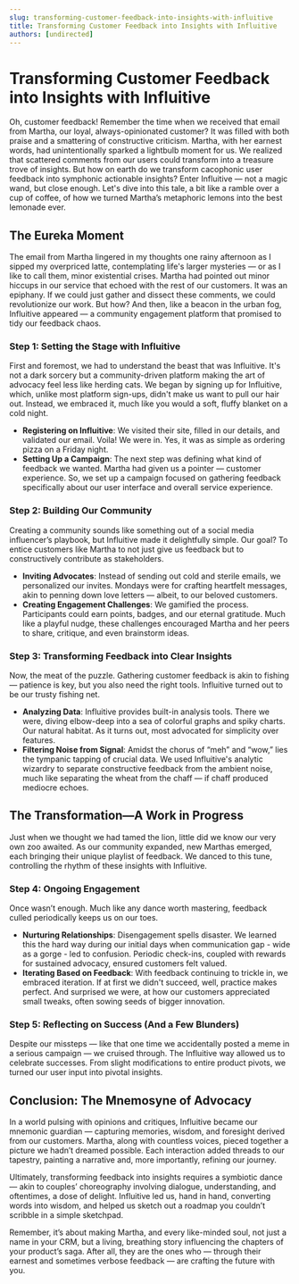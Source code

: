 ```yaml
---
slug: transforming-customer-feedback-into-insights-with-influitive
title: Transforming Customer Feedback into Insights with Influitive
authors: [undirected]
---
```



# Transforming Customer Feedback into Insights with Influitive

Oh, customer feedback! Remember the time when we received that email from Martha, our loyal, always-opinionated customer? It was filled with both praise and a smattering of constructive criticism. Martha, with her earnest words, had unintentionally sparked a lightbulb moment for us. We realized that scattered comments from our users could transform into a treasure trove of insights. But how on earth do we transform cacophonic user feedback into symphonic actionable insights? Enter Influitive — not a magic wand, but close enough. Let's dive into this tale, a bit like a ramble over a cup of coffee, of how we turned Martha’s metaphoric lemons into the best lemonade ever.

## The Eureka Moment

The email from Martha lingered in my thoughts one rainy afternoon as I sipped my overpriced latte, contemplating life's larger mysteries — or as I like to call them, minor existential crises. Martha had pointed out minor hiccups in our service that echoed with the rest of our customers. It was an epiphany. If we could just gather and dissect these comments, we could revolutionize our work. But how? And then, like a beacon in the urban fog, Influitive appeared — a community engagement platform that promised to tidy our feedback chaos.

### Step 1: Setting the Stage with Influitive

First and foremost, we had to understand the beast that was Influitive. It's not a dark sorcery but a community-driven platform making the art of advocacy feel less like herding cats. We began by signing up for Influitive, which, unlike most platform sign-ups, didn't make us want to pull our hair out. Instead, we embraced it, much like you would a soft, fluffy blanket on a cold night.

- **Registering on Influitive**: We visited their site, filled in our details, and validated our email. Voila! We were in. Yes, it was as simple as ordering pizza on a Friday night.
- **Setting Up a Campaign**: The next step was defining what kind of feedback we wanted. Martha had given us a pointer — customer experience. So, we set up a campaign focused on gathering feedback specifically about our user interface and overall service experience.

### Step 2: Building Our Community

Creating a community sounds like something out of a social media influencer’s playbook, but Influitive made it delightfully simple. Our goal? To entice customers like Martha to not just give us feedback but to constructively contribute as stakeholders.

- **Inviting Advocates**: Instead of sending out cold and sterile emails, we personalized our invites. Mondays were for crafting heartfelt messages, akin to penning down love letters — albeit, to our beloved customers.
- **Creating Engagement Challenges**: We gamified the process. Participants could earn points, badges, and our eternal gratitude. Much like a playful nudge, these challenges encouraged Martha and her peers to share, critique, and even brainstorm ideas.

### Step 3: Transforming Feedback into Clear Insights

Now, the meat of the puzzle. Gathering customer feedback is akin to fishing — patience is key, but you also need the right tools. Influitive turned out to be our trusty fishing net.

- **Analyzing Data**: Influitive provides built-in analysis tools. There we were, diving elbow-deep into a sea of colorful graphs and spiky charts. Our natural habitat. As it turns out, most advocated for simplicity over features.
- **Filtering Noise from Signal**: Amidst the chorus of “meh” and “wow,” lies the tympanic tapping of crucial data. We used Influitive's analytic wizardry to separate constructive feedback from the ambient noise, much like separating the wheat from the chaff — if chaff produced mediocre echoes.

## The Transformation—A Work in Progress

Just when we thought we had tamed the lion, little did we know our very own zoo awaited. As our community expanded, new Marthas emerged, each bringing their unique playlist of feedback. We danced to this tune, controlling the rhythm of these insights with Influitive.

### Step 4: Ongoing Engagement

Once wasn’t enough. Much like any dance worth mastering, feedback culled periodically keeps us on our toes.

- **Nurturing Relationships**: Disengagement spells disaster. We learned this the hard way during our initial days when communication gap - wide as a gorge - led to confusion. Periodic check-ins, coupled with rewards for sustained advocacy, ensured customers felt valued.
- **Iterating Based on Feedback**: With feedback continuing to trickle in, we embraced iteration. If at first we didn't succeed, well, practice makes perfect. And surprised we were, at how our customers appreciated small tweaks, often sowing seeds of bigger innovation.

### Step 5: Reflecting on Success (And a Few Blunders)

Despite our missteps — like that one time we accidentally posted a meme in a serious campaign — we cruised through. The Influitive way allowed us to celebrate successes. From slight modifications to entire product pivots, we turned our user input into pivotal insights.

## Conclusion: The Mnemosyne of Advocacy

In a world pulsing with opinions and critiques, Influitive became our mnemonic guardian — capturing memories, wisdom, and foresight derived from our customers. Martha, along with countless voices, pieced together a picture we hadn’t dreamed possible. Each interaction added threads to our tapestry, painting a narrative and, more importantly, refining our journey.

Ultimately, transforming feedback into insights requires a symbiotic dance — akin to couples’ choreography involving dialogue, understanding, and oftentimes, a dose of delight. Influitive led us, hand in hand, converting words into wisdom, and helped us sketch out a roadmap you couldn’t scribble in a simple sketchpad.

Remember, it’s about making Martha, and every like-minded soul, not just a name in your CRM, but a living, breathing story influencing the chapters of your product’s saga. After all, they are the ones who — through their earnest and sometimes verbose feedback — are crafting the future with you.